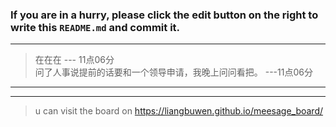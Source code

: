 ### If you are in a hurry, please click the edit button on the right to write this `README.md` and commit it.
  
---
> 在在在 --- 11点06分  
> 问了人事说提前的话要和一个领导申请，我晚上问问看把。  ---11点06分   
---  
***
> u can visit the board on <https://liangbuwen.github.io/meesage_board/>    
